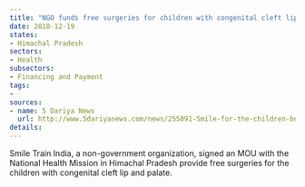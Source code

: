 ```yaml
---
title: "NGO funds free surgeries for children with congenital cleft lip and palate"
date: 2018-12-19
states:
- Himachal Pradesh
sectors:
- Health
subsectors:
- Financing and Payment
tags:
- 
sources:
- name: 5 Dariya News
  url: http://www.5dariyanews.com/news/255091-Smile-for-the-children-born-with-clefts-in-Himachal-Pradesh
details:
---
```


Smile Train India, a non-government organization, signed an MOU with the National Health Mission in Himachal Pradesh provide free surgeries for the children with congenital cleft lip and palate.

